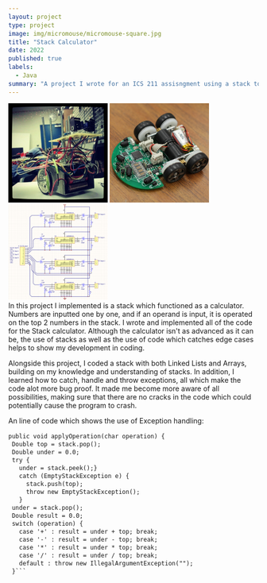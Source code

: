 ```yaml
---
layout: project
type: project
image: img/micromouse/micromouse-square.jpg
title: "Stack Calculator"
date: 2022
published: true
labels:
  - Java
summary: "A project I wrote for an ICS 211 assisngment using a stack to create a calculator"
---
```


<div class="text-center p-4">
  <img width="200px" src="../img/micromouse/micromouse-robot.png" class="img-thumbnail" >
  <img width="200px" src="../img/micromouse/micromouse-robot-2.jpg" class="img-thumbnail" >
  <img width="200px" src="../img/micromouse/micromouse-circuit.png" class="img-thumbnail" >
</div>
In this project I implemented is a stack which functioned as a calculator. Numbers are inputted one by one, and if an operand is input, it is operated on the top 2 numbers in the stack. I wrote and implemented all of the code for the Stack calculator. Although the calculator isn't as advanced as it can be, the use of stacks as well as the use of code which catches edge cases helps to show my development in coding.


Alongside this project, I coded a stack with both Linked Lists and Arrays, building on my knowledge and understanding of stacks. In addition, I learned how to catch, handle and throw exceptions, all which make the code alot more bug proof. It made me become more aware of all possibilities, making sure that there are no cracks in the code which could potentially cause the program to crash. 

An line of code which shows the use of Exception handling:
```
public void applyOperation(char operation) {
 Double top = stack.pop();
 Double under = 0.0;
 try {
   under = stack.peek();}
   catch (EmptyStackException e) {
     stack.push(top);
     throw new EmptyStackException();
   }
 under = stack.pop();
 Double result = 0.0; 
 switch (operation) {
   case '+' : result = under + top; break;
   case '-' : result = under - top; break;
   case '*' : result = under * top; break;
   case '/' : result = under / top; break;
   default : throw new IllegalArgumentException("");
 }```
